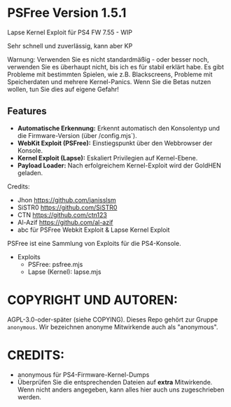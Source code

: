 # PSFree Version 1.5.1

Lapse Kernel Exploit für PS4 FW 7.55 - WIP

Sehr schnell und zuverlässig, kann aber KP

Warnung: Verwenden Sie es nicht standardmäßig - oder besser noch, verwenden Sie es überhaupt nicht, bis ich es für stabil erklärt habe. 
Es gibt Probleme mit bestimmten Spielen, wie z.B. Blackscreens, Probleme mit Speicherdaten und mehrere Kernel-Panics. 
Wenn Sie die Betas nutzen wollen, tun Sie dies auf eigene Gefahr!

## Features

- **Automatische Erkennung:** Erkennt automatisch den Konsolentyp und die Firmware-Version (über /config.mjs`).
- **WebKit Exploit (PSFree):** Einstiegspunkt über den Webbrowser der Konsole.
- **Kernel Exploit (Lapse):** Eskaliert Privilegien auf Kernel-Ebene.
- **Payload Loader:** Nach erfolgreichem Kernel-Exploit wird der GoldHEN geladen.



Credits:
- Jhon https://github.com/janisslsm
- SiSTR0 https://github.com/SiSTR0
- CTN https://github.com/ctn123
- Al-Azif https://github.com/al-azif
- abc für PSFree Webkit Exploit & Lapse Kernel Exploit

PSFree ist eine Sammlung von Exploits für die PS4-Konsole.

* Exploits
  * PSFree: psfree.mjs
  * Lapse (Kernel): lapse.mjs


# COPYRIGHT UND AUTOREN:
AGPL-3.0-oder-später (siehe COPYING). Dieses Repo gehört zur Gruppe
`anonymous`. Wir bezeichnen anonyme Mitwirkende auch als "anonymous".

# CREDITS:
* anonymous für PS4-Firmware-Kernel-Dumps
* Überprüfen Sie die entsprechenden Dateien auf **extra** Mitwirkende. Wenn nicht anders
 angegeben, kann alles hier auch uns zugeschrieben werden.
